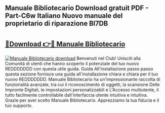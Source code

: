 ## Manuale Bibliotecario Download gratuit PDF - Part-C6w Italiano Nuovo manuale del proprietario di riparazione Bl7DB

# <h2><a href="http://dfehhd.blite.top/?on=Manuale+Bibliotecario">🔗Download 👉🔴 Manuale Bibliotecario</a></h2>

[![Manuale Bibliotecario download](https://i.imgur.com/lujVjoI.png)](http://dfehhd.blite.top/?on=Manuale+Bibliotecario)
Benvenuti nel Club! Unisciti alla Comunità di utenti che hanno scoperto il potenziale del tuo nuovo REDDDDDDD con questa utile guida. Guida All'installazione passo passo questa sezione fornisce una guida all'installazione chiara e chiara per il tuo nuovo REDDDDDDD. Manuale Bibliotecario ha un'impressionante raccolta di funzionalità avanzate, tra cui il riconoscimento di oggetti, la scansione Delle Impronte Digitali, le impostazioni personalizzabili e L'Accesso multiutente, il tutto facilmente controllabile dall'interfaccia utente intuitiva e intuitiva. Grazie per aver scelto Manuale Bibliotecario. Apprezziamo la tua fiducia e il tuo supporto.
